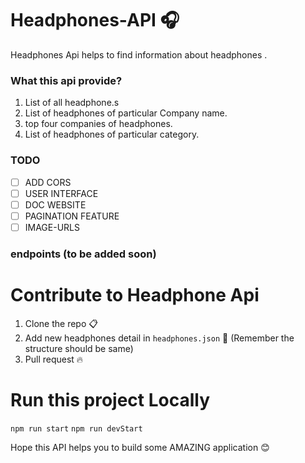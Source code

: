 # Headphones-API :headphones:
Headphones Api helps to find information about headphones .

### What this api provide?

1. List of all headphone.s
2. List of headphones of particular Company name.
3. top four companies of headphones.
4. List of headphones of particular category.

### TODO
- [ ] ADD CORS
- [ ] USER INTERFACE 
- [ ] DOC WEBSITE
- [ ] PAGINATION FEATURE
- [ ] IMAGE-URLS

### endpoints (to be added soon)

# Contribute to Headphone Api
1. Clone the repo :clipboard:
2. Add new headphones detail in `headphones.json` :page_with_curl: (Remember the structure should be same)
3. Pull request :fire:

# Run this project Locally
  `npm run start`
  `npm run devStart`
  
 Hope this API helps you to build some AMAZING application :blush:
